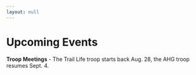 ```yaml
---
layout: null
---
```


# Upcoming Events

**Troop Meetings** - The Trail Life troop starts back Aug. 28, the AHG troop resumes Sept. 4.